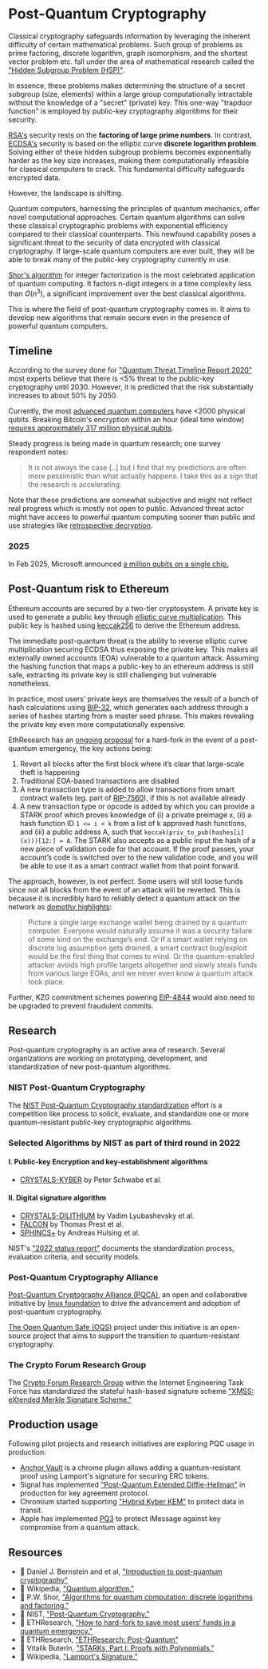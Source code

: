 # Post-Quantum Cryptography

Classical cryptography safeguards information by leveraging the inherent difficulty of certain mathematical problems. Such group of problems as prime factoring, discrete logarithm, graph isomorphism, and the shortest vector problem etc. fall under the area of mathematical research called the ["Hidden Subgroup Problem (HSP)"](https://en.wikipedia.org/wiki/Hidden_subgroup_problem).

In essence, these problems makes determining the structure of a secret subgroup (size, elements) within a large group computationally intractable without the knowledge of a "secret" (private) key. This one-way "trapdoor function" is employed by public-key cryptography algorithms for their security.

[RSA's](<https://en.wikipedia.org/wiki/RSA_(cryptosystem)>) security rests on the **factoring of large prime numbers**. In contrast, [ECDSA's](/wiki/Cryptography/ecdsa.md) security is based on the elliptic curve **discrete logarithm problem**. Solving either of these hidden subgroup problems becomes exponentially harder as the key size increases, making them computationally infeasible for classical computers to crack. This fundamental difficulty safeguards encrypted data.

However, the landscape is shifting.

Quantum computers, harnessing the principles of quantum mechanics, offer novel computational approaches. Certain quantum algorithms can solve these classical cryptographic problems with exponential efficiency compared to their classical counterparts. This newfound capability poses a significant threat to the security of data encrypted with classical cryptography. If large-scale quantum computers are ever built, they will be able to break many of the public-key cryptography currently in use.

[Shor's algorithm](https://ieeexplore.ieee.org/document/365700) for integer factorization is the most celebrated application of quantum computing. It factors n-digit integers in a time complexity less than $O(n^3)$, a significant improvement over the best classical algorithms.

This is where the field of post-quantum cryptography comes in. It aims to develop new algorithms that remain secure even in the presence of powerful quantum computers.

## Timeline

According to the survey done for ["Quantum Threat Timeline Report 2020"](https://globalriskinstitute.org/publication/quantum-threat-timeline-report-2020/) most experts believe that there is <5% threat to the public-key cryptography until 2030. However, it is predicted that the risk substantially increases to about 50% by 2050.

Currently, the most [advanced quantum computers](https://en.wikipedia.org/wiki/List_of_quantum_processors) have <2000 physical qubits. Breaking Bitcoin's encryption within an hour (ideal time window) [requires approximately 317 million physical qubits](https://pubs.aip.org/avs/aqs/article/4/1/013801/2835275/The-impact-of-hardware-specifications-on-reaching).

Steady progress is being made in quantum research; one survey respondent notes:

> It is not always the case [..] but I find that my predictions are often more pessimistic than what actually happens. I take this as a sign that the research is accelerating.

Note that these predictions are somewhat subjective and might not reflect real progress which is mostly not open to public. Advanced threat actor might have access to powerful quantum computing sooner than public and use strategies like [retrospective decryption](https://en.wikipedia.org/wiki/Harvest_now%2C_decrypt_later).

### 2025

In Feb 2025, Microsoft announced [a million qubits on a single chip.](https://news.microsoft.com/source/features/innovation/microsofts-majorana-1-chip-carves-new-path-for-quantum-computing/)

## Post-Quantum risk to Ethereum

Ethereum accounts are secured by a two-tier cryptosystem. A private key is used to generate a public key through [elliptic curve multiplication](/wiki/Cryptography/ecdsa.md). This public key is hashed using [keccak256](/wiki/Cryptography/keccak256.md) to derive the Ethereum address.

The immediate post-quantum threat is the ability to reverse elliptic curve multiplication securing ECDSA thus exposing the private key. This makes all externally owned accounts (EOA) vulnerable to a quantum attack. Assuming the hashing function that maps a public-key to an ethereum address is still safe, extracting its private key is still challenging but vulnerable nonetheless.

In practice, most users’ private keys are themselves the result of a bunch of hash calculations using [BIP-32](https://github.com/bitcoin/bips/blob/b3701faef2bdb98a0d7ace4eedbeefa2da4c89ed/bip-0032.mediawiki), which generates each address through a series of hashes starting from a master seed phrase. This makes revealing the private key even more computationally expensive.

EthResearch has an [ongoing proposal](https://ethresear.ch/t/how-to-hard-fork-to-save-most-users-funds-in-a-quantum-emergency/18901) for a hard-fork in the event of a post-quantum emergency, the key actions being:

1. Revert all blocks after the first block where it’s clear that large-scale theft is happening
2. Traditional EOA-based transactions are disabled
3. A new transaction type is added to allow transactions from smart contract wallets (eg. part of [RIP-7560](https://ethereum-magicians.org/t/rip-7560-native-account-abstraction/16664)), if this is not available already
4. A new transaction type or opcode is added by which you can provide a STARK proof which proves knowledge of (i) a private preimage x, (ii) a hash function ID `1 <= i < k` from a list of k approved hash functions, and (iii) a public address A, such that `keccak(priv_to_pub(hashes[i](x)))[12:] = A`. The STARK also accepts as a public input the hash of a new piece of validation code for that account. If the proof passes, your account’s code is switched over to the new validation code, and you will be able to use it as a smart contract wallet from that point forward.

The approach, however, is not perfect. Some users will still loose funds since not all blocks from the event of an attack will be reverted. This is because it is incredibly hard to reliably detect a quantum attack on the network as [domothy highlights](https://ethresear.ch/t/how-to-hard-fork-to-save-most-users-funds-in-a-quantum-emergency/18901/14):

> Picture a single large exchange wallet being drained by a quantum computer. Everyone would naturally assume it was a security failure of some kind on the exchange’s end. Or if a smart wallet relying on discrete log assumption gets drained, a smart contract bug/exploit would be the first thing that comes to mind. Or the quantum-enabled attacker avoids high profile targets altogether and slowly steals funds from various large EOAs, and we never even know a quantum attack took place.

Further, KZG commitment schemes powering [EIP-4844](/wiki/research/scaling/core-changes/eip-4844.md) would also need to be upgraded to prevent fraudulent commits.

## Research

Post-quantum cryptography is an active area of research. Several organizations are working on prototyping, development, and standardization of new post-quantum algorithms.

### NIST Post-Quantum Cryptography

The [NIST Post-Quantum Cryptography standardization](https://csrc.nist.gov/projects/post-quantum-cryptography) effort is a competition like process to solicit, evaluate, and standardize one or more quantum-resistant public-key cryptographic algorithms.

### Selected Algorithms by NIST as part of third round in 2022

#### I. Public-key Encryption and key-establishment algorithms

- [CRYSTALS-KYBER](https://pq-crystals.org/) by Peter Schwabe et al.

#### II. Digital signature algorithm

- [CRYSTALS-DILITHIUM](https://pq-crystals.org/) by Vadim Lyubashevsky et al.
- [FALCON](https://falcon-sign.info/) by Thomas Prest et al.
- [SPHINCS+](https://falcon-sign.info/) by Andreas Hulsing et al.

NIST's ["2022 status report"](https://tsapps.nist.gov/publication/get_pdf.cfm?pub_id=934458) documents the standardization process, evaluation criteria, and security models.

### Post-Quantum Cryptography Alliance

[Post-Quantum Cryptography Alliance (PQCA)](https://pqca.org/), an open and collaborative initiative by [linux foundation](https://www.linuxfoundation.org/press/announcing-the-post-quantum-cryptography-alliance-pqca) to drive the advancement and adoption of post-quantum cryptography.

[The Open Quantum Safe (OQS)](https://openquantumsafe.org/) project under this initiative is an open-source project that aims to support the transition to quantum-resistant cryptography.

### The Crypto Forum Research Group

The [Crypto Forum Research Group](https://datatracker.ietf.org/rg/cfrg/about/) within the Internet Engineering Task Force has standardized the stateful hash-based signature scheme ["XMSS: eXtended Merkle Signature Scheme."](https://datatracker.ietf.org/doc/rfc8391/)

## Production usage

Following pilot projects and research initiatives are exploring PQC usage in production:

- [Anchor Vault](https://chromewebstore.google.com/detail/omifklijimcjhfiojhodcnfihkljeali) is a chrome plugin allows adding a quantum-resistant proof using Lamport's signature for securing ERC tokens.
- Signal has implemented ["Post-Quantum Extended Diffie-Hellman"](https://signal.org/docs/specifications/pqxdh/#introduction) in production for key agreement protocol.
- Chromium started supporting ["Hybrid Kyber KEM"](https://blog.chromium.org/2023/08/protecting-chrome-traffic-with-hybrid.html) to protect data in transit.
- Apple has implemented [PQ3](https://security.apple.com/blog/imessage-pq3/) to protect iMessage against key compromise from a quantum attack.

## Resources

- 📝 Daniel J. Bernstein and et al, ["Introduction to post-quantum cryptography"](https://pqcrypto.org/www.springer.com/cda/content/document/cda_downloaddocument/9783540887010-c1.pdf)
- 📝 Wikipedia, ["Quantum algorithm."](https://en.wikipedia.org/wiki/Quantum_algorithm)
- 📝 P.W. Shor, ["Algorithms for quantum computation: discrete logarithms and factoring."](https://ieeexplore.ieee.org/document/365700)
- 📝 NIST, ["Post-Quantum Cryptography."](https://csrc.nist.gov/projects/post-quantum-cryptography)
- 📝 ETHResearch, ["How to hard-fork to save most users’ funds in a quantum emergency."](https://ethresear.ch/t/how-to-hard-fork-to-save-most-users-funds-in-a-quantum-emergency/18901)
- 📝 ETHResearch, ["ETHResearch: Post-Quantum"](https://ethresear.ch/tag/post-quantum)
- 📝 Vitalik Buterin, ["STARKs, Part I: Proofs with Polynomials."](https://vitalik.eth.limo/general/2017/11/09/starks_part_1.html)
- 📝 Wikipedia, ["Lamport's Signature."](https://en.wikipedia.org/wiki/Lamport_signature)

